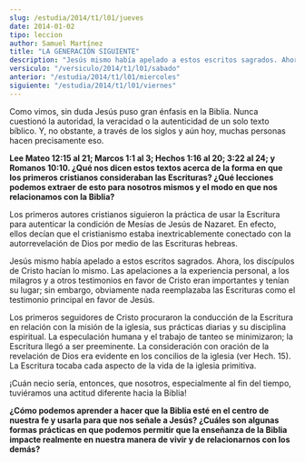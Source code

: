 ```yaml
---
slug: /estudia/2014/t1/l01/jueves
date: 2014-01-02
tipo: leccion
author: Samuel Martínez
title: "LA GENERACIÓN SIGUIENTE"
description: "Jesús mismo había apelado a estos escritos sagrados. Ahora, los discípulos de Cristo hacían lo mismo."
versiculo: "/versiculo/2014/t1/l01/sabado"
anterior: "/estudia/2014/t1/l01/miercoles"
siguiente: "/estudia/2014/t1/l01/viernes"
---
```


Como vimos, sin duda Jesús puso gran énfasis en la Biblia. Nunca cuestionó la autoridad, la veracidad o la autenticidad de un solo texto bíblico. Y, no obstante, a través de los siglos y aún hoy, muchas personas hacen precisamente eso.

**Lee Mateo 12:15 al 21; Marcos 1:1 al 3; Hechos 1:16 al 20; 3:22 al 24; y Romanos 10:10. ¿Qué nos dicen estos textos acerca de la forma en que los primeros cristianos consideraban las Escrituras? ¿Qué lecciones podemos extraer de esto para nosotros mismos y el modo en que nos relacionamos con la Biblia?**

Los primeros autores cristianos siguieron la práctica de usar la Escritura para autenticar la condición de Mesías de Jesús de Nazaret. En efecto, ellos decían que el cristianismo estaba inextricablemente conectado con la autorrevelación de Dios por medio de las Escrituras hebreas.

Jesús mismo había apelado a estos escritos sagrados. Ahora, los discípulos de Cristo hacían lo mismo. Las apelaciones a la experiencia personal, a los milagros y a otros testimonios en favor de Cristo eran importantes y tenían su lugar; sin embargo, obviamente nada reemplazaba las Escrituras como el testimonio principal en favor de Jesús.

Los primeros seguidores de Cristo procuraron la conducción de la Escritura en relación con la misión de la iglesia, sus prácticas diarias y su disciplina espiritual. La especulación humana y el trabajo de tanteo se minimizaron; la Escritura llegó a ser preeminente. La consideración con oración de la revelación de Dios era evidente en los concilios de la iglesia (ver Hech. 15). La Escritura tocaba cada aspecto de la vida de la iglesia primitiva.

¡Cuán necio sería, entonces, que nosotros, especialmente al fin del tiempo, tuviéramos una actitud diferente hacia la Biblia!

**¿Cómo podemos aprender a hacer que la Biblia esté en el centro de nuestra fe y usarla para que nos señale a Jesús? ¿Cuáles son algunas formas prácticas en que podemos permitir que la enseñanza de la Biblia impacte realmente en nuestra manera de vivir y de relacionarnos con los demás?**
